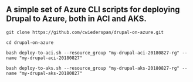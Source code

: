 ## A simple set of Azure CLI scripts for deploying Drupal to Azure, both in ACI and AKS.

`git clone https://github.com/cwiederspan/drupal-on-azure.git`

`cd drupal-on-azure`

`bash deploy-to-aci.sh --resource_group "my-drupal-aci-20180827-rg" --name "my-drupal-aci-20180827"`

`bash deploy-to-aks.sh --resource_group "my-drupal-aks-20180827-rg" --name "my-drupal-aks-20180827"`